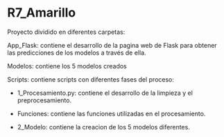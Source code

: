 # R7_Amarillo
Proyecto dividido en diferentes carpetas:

App_Flask: contiene el desarrollo de la pagina web de Flask para obtener las predicciones de los modelos a través de ella.

Modelos: contiene los 5 modelos creados

Scripts: contiene scripts con diferentes fases del proceso:

  - 1_Procesamiento.py: contiene el desarrollo de la limpieza y el preprocesamiento.

  - Funciones: contiene las funciones utilizadas en el procesamiento.
  
  - 2_Modelo: contiene la creacion de los 5 modelos diferentes.
